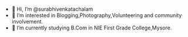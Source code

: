 - 👋 Hi, I’m @surabhivenkatachalam
- 👀 I’m interested in Blogging,Photography,Volunteering and community involvement.
- 🌱 I’m currently studying B.Com in NIE First Grade College,Mysore.

<!---
surabhivenkatachalam/surabhivenkatachalam is a ✨ special ✨ repository because its `README.md` (this file) appears on your GitHub profile.
You can click the Preview link to take a look at your changes.
--->
